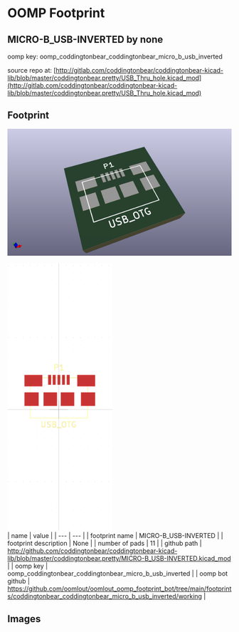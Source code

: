 # OOMP Footprint  
## MICRO-B_USB-INVERTED  by none  
  
oomp key: oomp_coddingtonbear_coddingtonbear_micro_b_usb_inverted  
  
source repo at: [http://gitlab.com/coddingtonbear/coddingtonbear-kicad-lib/blob/master/coddingtonbear.pretty/USB_Thru_hole.kicad_mod](http://gitlab.com/coddingtonbear/coddingtonbear-kicad-lib/blob/master/coddingtonbear.pretty/USB_Thru_hole.kicad_mod)  
## Footprint  
  
[![working_kicad_pcb_3d.png](working_kicad_pcb_3d_600.png)](working_kicad_pcb_3d.png)  
  
[![working.png](working_600.png)](working.png)  
| name | value | 
| --- | --- | 
| footprint name | MICRO-B_USB-INVERTED | 
| footprint description | None | 
| number of pads | 11 | 
| github path | http://github.com/coddingtonbear/coddingtonbear-kicad-lib/blob/master/coddingtonbear.pretty/MICRO-B_USB-INVERTED.kicad_mod | 
| oomp key | oomp_coddingtonbear_coddingtonbear_micro_b_usb_inverted | 
| oomp bot github | https://github.com/oomlout/oomlout_oomp_footprint_bot/tree/main/footprints/coddingtonbear_coddingtonbear_micro_b_usb_inverted/working | 
## Images  
